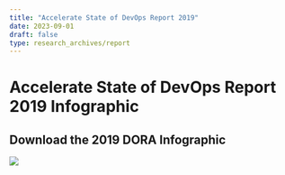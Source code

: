 ```yaml
---
title: "Accelerate State of DevOps Report 2019"
date: 2023-09-01
draft: false
type: research_archives/report
---
```

# Accelerate State of DevOps Report 2019 Infographic
## Download the 2019 DORA Infographic

<a href="/resources/img/2019-DORA-Report-Infographic.r03.pdf" target="_blank"><img src="/resources/img/2019-DORA-Report-Infographic_thumb.png" style="max-width:24em;"></a>